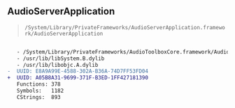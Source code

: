 ## AudioServerApplication

> `/System/Library/PrivateFrameworks/AudioServerApplication.framework/AudioServerApplication`

```diff

   - /System/Library/PrivateFrameworks/AudioToolboxCore.framework/AudioToolboxCore
   - /usr/lib/libSystem.B.dylib
   - /usr/lib/libobjc.A.dylib
-  UUID: E8A9A99E-4588-302A-B36A-74D7FF53FD04
+  UUID: A05B8A31-9699-371F-B3ED-1FF427181390
   Functions: 378
   Symbols:   1182
   CStrings:  893

```
